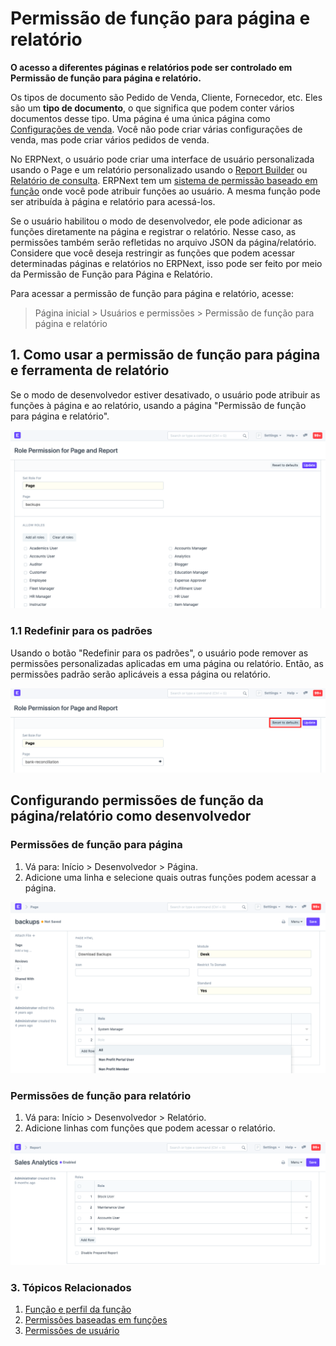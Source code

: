 # Permissão de função para página e relatório


**O acesso a diferentes páginas e relatórios pode ser controlado em Permissão de função para página e relatório.**


Os tipos de documento são Pedido de Venda, Cliente, Fornecedor, etc. Eles são um **tipo de documento**, o que significa que podem conter vários documentos desse tipo. Uma página é uma única página como [Configurações de venda](/docs/pt/selling/selling-settings). Você não pode criar várias configurações de venda, mas pode criar vários pedidos de venda.


No ERPNext, o usuário pode criar uma interface de usuário personalizada usando o Page e um relatório personalizado usando o [Report Builder](https://docs.erpnext.com/docs/v13/user/videos/learn/report-builder.html) ou [Relatório de consulta](https://frappe.io/docs/v13/user/en/guides/reports-and-printing/how-to-make-query-report). ERPNext tem um [sistema de permissão baseado em função](/docs/pt/setting-up/users-and-permissions/role-based-permissions) onde você pode atribuir funções ao usuário. A mesma função pode ser atribuída à página e relatório para acessá-los.


Se o usuário habilitou o modo de desenvolvedor, ele pode adicionar as funções diretamente na página e registrar o relatório. Nesse caso, as permissões também serão refletidas no arquivo JSON da página/relatório. Considere que você deseja restringir as funções que podem acessar determinadas páginas e relatórios no ERPNext, isso pode ser feito por meio da Permissão de Função para Página e Relatório.


Para acessar a permissão de função para página e relatório, acesse:



> 
> Página inicial > Usuários e permissões > Permissão de função para página e relatório
> 
> 
> 


## 1. Como usar a permissão de função para página e ferramenta de relatório


Se o modo de desenvolvedor estiver desativado, o usuário pode atribuir as funções à página e ao relatório, usando a página "Permissão de função para página e relatório".


![Ferramentas para atribuir funções personalizadas à página](/files/role-permission-for-page-and-report.png)


### 1.1 Redefinir para os padrões


Usando o botão "Redefinir para os padrões", o usuário pode remover as permissões personalizadas aplicadas em uma página ou relatório. Então, as permissões padrão serão aplicáveis ​​a essa página ou relatório.


![Redefinir as funções padrão](/files/reset-roles-permission-for-page-report.png)


## Configurando permissões de função da página/relatório como desenvolvedor


### Permissões de função para página


1. Vá para: Início > Desenvolvedor > Página.
2. Adicione uma linha e selecione quais outras funções podem acessar a página.


![Atribuir funções à página](/files/roles-for-page.png)


### Permissões de função para relatório


1. Vá para: Início > Desenvolvedor > Relatório.
2. Adicione linhas com funções que podem acessar o relatório.


![Atribuir funções ao relatório](/files/roles-for-report.png)


### 3. Tópicos Relacionados


1. [Função e perfil da função](/docs/pt/setting-up/users-and-permissions/role-and-role-profile)
2. [Permissões baseadas em funções](/docs/pt/setting-up/users-and-permissions/role-based-permissions)
3. [Permissões de usuário](/docs/pt/setting-up/users-and-permissions/user-permissions)

